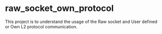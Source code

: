 # raw_socket_own_protocol
This project is to understand the usage of the Raw socket and User defined or Own L2 protocol communication.
